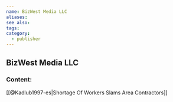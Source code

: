 ```yaml
---
name: BizWest Media LLC
aliases:
see also:
tags:
category:
  - publisher
---
```


## BizWest Media LLC

### Content:
[[@Kadlub1997-es|Shortage Of Workers Slams Area Contractors]]